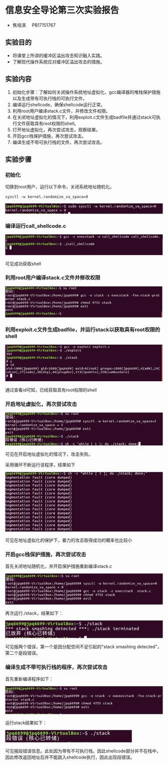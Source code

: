 # 信息安全导论第三次实验报告

+ 焦培淇 &nbsp; &nbsp; PB17151767

## 实验目的

+ 将课堂上所讲的缓冲区溢出攻击知识融入实践。
+ 了解现代操作系统应对缓冲区溢出攻击的措施。

## 实验内容

1. 初始化步骤：了解如何关闭操作系统地址虚拟化，gcc编译器的堆栈保护措施以及生成带有可执行栈的可执行文件。
2. 编译运行shellcode，确保shellcode运行正常。
3. 利用root用户编译stack.c文件，并修改文件权限。
4. 在关闭地址虚拟化的情况下，利用exploit.c文件生成badfile并通过stack可执行文件获取具有root权限的shell。
5. 打开地址虚拟化，再次尝试攻击，观察结果。
6. 开启gcc栈保护措施，再次尝试攻击。
7. 编译生成不带可执行栈的文件，再次尝试攻击。

## 实验步骤

### 初始化

切换到root用户，运行以下命令，关闭系统地址随机化。

    sysctl -w kernel.randomize_va_space=0
![关闭地址虚拟化](./images/1.jpg)

### 编译运行call_shellcode.c

![callshellcode](./images/call_shellcode.jpg)

可见成功获取shell

### 利用root用户编译stack.c文件并修改权限

![stack](./images/stack.jpg)

### 利用exploit.c文件生成badfile，并运行stack以获取具有root权限的shell

![task1](./images/task1.jpg)

通过查看id可知，已经获取具有root权限的shell

### 开启地址虚拟化，再次尝试攻击

![task2](./images/tasks2.jpg)

可见在开启地址虚拟化的情况下，攻击失败。

采用循环不断运行该程序，结果如下

![fail](./images/task2_fail.jpg)

可见在地址虚拟化的保护下，暴力的攻击取得成功的概率也比较小

### 开启gcc栈保护措施，再次尝试攻击

首先关闭地址随机化，并开启保护措施重新编译stack.c

![task3](./images/task3.jpg)

再次运行./stack，结果如下：

![result](./images/task3_result.jpg)

可见报两个错误，第一个是因分配空间不足引起的"stack smashing detected"，第二个是段错误。

### 编译生成不带可执行栈的程序，再次尝试攻击

首先重新编译程序如下：

![tasks4](./images/task4.jpg)

运行stack结果如下：

![result](./images/task4_result.jpg)

可见报段错误信息。此处因为带有不可执行栈，因此shellcode部分并不在栈中，因此修改返回地址后并不能跳入shellcode执行，因此出现段错误。
